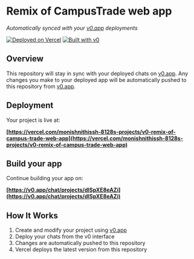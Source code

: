 # Remix of CampusTrade web app

*Automatically synced with your [v0.app](https://v0.app) deployments*

[![Deployed on Vercel](https://img.shields.io/badge/Deployed%20on-Vercel-black?style=for-the-badge&logo=vercel)](https://vercel.com/monishnithissh-8128s-projects/v0-remix-of-campus-trade-web-app)
[![Built with v0](https://img.shields.io/badge/Built%20with-v0.app-black?style=for-the-badge)](https://v0.app/chat/projects/dISpXE8eAZi)

## Overview

This repository will stay in sync with your deployed chats on [v0.app](https://v0.app).
Any changes you make to your deployed app will be automatically pushed to this repository from [v0.app](https://v0.app).

## Deployment

Your project is live at:

**[https://vercel.com/monishnithissh-8128s-projects/v0-remix-of-campus-trade-web-app](https://vercel.com/monishnithissh-8128s-projects/v0-remix-of-campus-trade-web-app)**

## Build your app

Continue building your app on:

**[https://v0.app/chat/projects/dISpXE8eAZi](https://v0.app/chat/projects/dISpXE8eAZi)**

## How It Works

1. Create and modify your project using [v0.app](https://v0.app)
2. Deploy your chats from the v0 interface
3. Changes are automatically pushed to this repository
4. Vercel deploys the latest version from this repository
